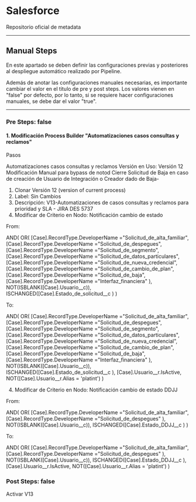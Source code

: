 # Salesforce

Repositorio oficial de metadata

--------

## Manual Steps

En este apartado se deben definir las configuraciones previas y posteriores al despliegue automático realizado por Pipeline.

Además de anotar las configuraciones manuales necesarias, es importante cambiar el valor en el titulo de pre y post steps. Los valores vienen en "false" por defecto, por lo tanto, si se requiere hacer configuraciones manuales, se debe dar el valor "true".

--------

### Pre Steps: false 
 

#### 1. Modificación Process Builder "Automatizaciones casos consultas y reclamos"

Pasos

Automatizaciones casos consultas y reclamos
Versión en Uso: Versión 12
Modificación Manual para bypass de notod Cierre Solicitud de Baja en caso de creación de Usuario de Integración o Creador dado de Baja- 

1. Clonar Versión 12 (version of current process)
2. Label: Sin Cambios
3. Descripción: V13-Automatizaciones de casos consultas y reclamos para prioridad y SLA - JIRA DES 5737
3. Modificar de Criterio en Nodo: Notificación cambio de estado

From:

AND(
         OR(
                [Case].RecordType.DeveloperName ="Solicitud_de_alta_familiar",
                [Case].RecordType.DeveloperName ="Solicitud_de_despegues",
                [Case].RecordType.DeveloperName ="Solicitud_de_segmento",
                [Case].RecordType.DeveloperName ="Solicitud_de_datos_particulares",
                [Case].RecordType.DeveloperName ="Solicitud_de_nueva_credencial",
                [Case].RecordType.DeveloperName ="Solicitud_de_cambio_de_plan",
                [Case].RecordType.DeveloperName ="Solicitud_de_baja",
                [Case].RecordType.DeveloperName ="Interfaz_financiera"
                ),
                NOT(ISBLANK([Case].Usuario__c)),  
                ISCHANGED([Case].Estado_de_solicitud__c )
    )   

To:

AND(
        OR(
            [Case].RecordType.DeveloperName ="Solicitud_de_alta_familiar",
            [Case].RecordType.DeveloperName ="Solicitud_de_despegues",
            [Case].RecordType.DeveloperName ="Solicitud_de_segmento",
            [Case].RecordType.DeveloperName ="Solicitud_de_datos_particulares",
            [Case].RecordType.DeveloperName ="Solicitud_de_nueva_credencial",
            [Case].RecordType.DeveloperName ="Solicitud_de_cambio_de_plan",
            [Case].RecordType.DeveloperName ="Solicitud_de_baja",
            [Case].RecordType.DeveloperName ="Interfaz_financiera"
            ),
        NOT(ISBLANK([Case].Usuario__c)),  
        ISCHANGED([Case].Estado_de_solicitud__c ),
        [Case].Usuario__r.IsActive,
        NOT([Case].Usuario__r.Alias = 'platint') 
    )     

4. Modificar de Criterio en Nodo: Notificación cambio de estado DDJJ

From:

AND(
         OR(
                [Case].RecordType.DeveloperName ="Solicitud_de_alta_familiar",
                [Case].RecordType.DeveloperName ="Solicitud_de_despegues"
                ),
                NOT(ISBLANK([Case].Usuario__c)),
                ISCHANGED([Case].Estado_DDJJ__c )
)

To: 

AND(
     OR(
        [Case].RecordType.DeveloperName ="Solicitud_de_alta_familiar",
        [Case].RecordType.DeveloperName ="Solicitud_de_despegues"
        ),
        NOT(ISBLANK([Case].Usuario__c)),
        ISCHANGED([Case].Estado_DDJJ__c ),
        [Case].Usuario__r.IsActive,
        NOT([Case].Usuario__r.Alias = 'platint') 
    )


### Post Steps: false

Activar V13



